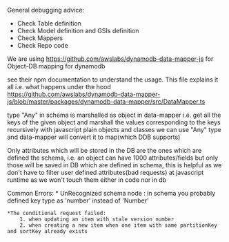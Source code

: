 General debugging advice:
* Check Table definition 
* Check Model definition and GSIs definition
* Check Mappers
* Check Repo code


We are using https://github.com/awslabs/dynamodb-data-mapper-js for Object-DB mapping for dynamodb


see their npm documentation to understand the usage. This file explains it all i.e. what happens under the hood  https://github.com/awslabs/dynamodb-data-mapper-js/blob/master/packages/dynamodb-data-mapper/src/DataMapper.ts 

type "Any" in schema is marshalled as object in data-mapper i.e. get all the keys of the given object and marshall the values corresponding to the keys recursively
with javascript plain objects and classes we can use "Any" type and data-mapper will convert it to map(which DDB supports)

Only attributes which will be stored in the DB are the ones which are defined the schema, i.e. an object can have 1000 attributes/fields but only those will be saved in DB which are defined in schema, this is helpful as we don't have to filter user defined attributes(bad requests) at javascript runtime as we won't touch them either in code nor in db  

Common Errors:
    * UnRecognized schema node : in schema you probably defined key type as 'number' instead of 'Number' 

    *The conditional request failed: 
        1. when updating an item with stale version number 
        2. when creating a new item when one item with same partitionKey and sortKey already exists
